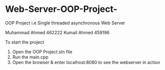 # Web-Server-OOP-Project-
OOP Project i.e Single threaded asynchronous Web Server 

Muhammad Ahmed 462222
Kumail Ahmed   459196

To start the project
1. Open the OOP Project.sln file
2. Run the main.cpp 
3. Open the browser & enter localhost:8080 to see the webserver in action

